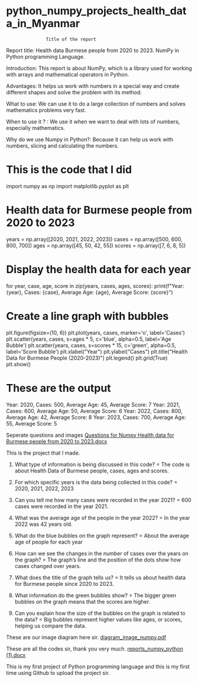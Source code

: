 # python_numpy_projects_health_data_in_Myanmar

                   Title of the report
Report title: Health data Burmese people from 2020 to 2023.
NumPy in Python programming Language. 

Introduction: 
This report is about NumPy, which is a library used for working with arrays and mathematical operators in Python.

Advantages:
It helps us work with numbers in a special way and create different shapes and solve the problem with its method.

What to use:
We can use it to do a large collection of numbers and solves mathematics problems very fast.

When to use it ? :
We use it when we want to deal with lots of numbers, especially mathematics.

Why do we use Numpy in Python?:
Because it can help us work with numbers, slicing and calculating the numbers.










# This is the code that I did
import numpy as np
import matplotlib.pyplot as plt

# Health data for Burmese people from 2020 to 2023
years = np.array([2020, 2021, 2022, 2023])
cases = np.array([500, 600, 800, 700])
ages = np.array([45, 50, 42, 55])
scores = np.array([7, 6, 8, 5])

# Display the health data for each year
for year, case, age, score in zip(years, cases, ages, scores):
    print(f"Year: {year}, Cases: {case}, Average Age: {age}, Average Score: {score}")

# Create a line graph with bubbles
plt.figure(figsize=(10, 6))
plt.plot(years, cases, marker='o', label='Cases')
plt.scatter(years, cases, s=ages * 5, c='blue', alpha=0.5, label='Age Bubble')
plt.scatter(years, cases, s=scores * 15, c='green', alpha=0.5, label='Score Bubble')
plt.xlabel("Year")
plt.ylabel("Cases")
plt.title("Health Data for Burmese People (2020-2023)")
plt.legend()
plt.grid(True)
plt.show()





# These are the output
Year: 2020, Cases: 500, Average Age: 45, Average Score: 7
Year: 2021, Cases: 600, Average Age: 50, Average Score: 6
Year: 2022, Cases: 800, Average Age: 42, Average Score: 8
Year: 2023, Cases: 700, Average Age: 55, Average Score: 5


Seperate questions and images 
[Questions for Numpy Health data for Burmese people from 2020 to 2023.docx](https://github.com/AuntBawHein/python_numpy_projects_health_data_in_Myanmar/files/13692130/Questions.for.Numpy.Health.data.for.Burmese.people.from.2020.to.2023.docx)
         
 This is the project that I made.
1.	What type of information is being discussed in this code?
= The code is about Health Data of Burmese people, cases, ages and scores.

2.	For which specific years is the data being collected in this code?
= 2020, 2021, 2022, 2023

3.	Can you tell me how many cases were recorded in the year 2021?
= 600 cases were recorded in the year 2021.

4.	What was the average age of the people in the year 2022?
= In the year 2022 was 42 years old.

5.	What do the blue bubbles on the graph represent?
= About the average age of people for each year 

6.	How can we see the changes in the number of cases over the years on the graph?
= The graph’s line and the position of the dots show how cases changed over years.

7.	 What does the title of the graph tells us?
= It tells us about health data for Burmese people since 2020 to 2023.

8.	 What information do the green bubbles show?
= The bigger green bubbles on the graph means that the scores are higher.

9.	Can you explain how the size of the bubbles on the graph is related to the data?
=  Big bubbles represent higher values like ages, or scores, helping us compare the data.

These are our image diagram here sir.
[diagram_image_numpy.pdf](https://github.com/AuntBawHein/python_numpy_projects_health_data_in_Myanmar/files/13804735/diagram_image_numpy.pdf)


These are all the codes sir, thank you very much.
[reports_numpy_python (1).docx](https://github.com/AuntBawHein/python_numpy_projects_health_data_in_Myanmar/files/13692131/reports_numpy_python.1.docx)

This is my first project of Python programming language and this is my first time using Github to upload the project sir.






